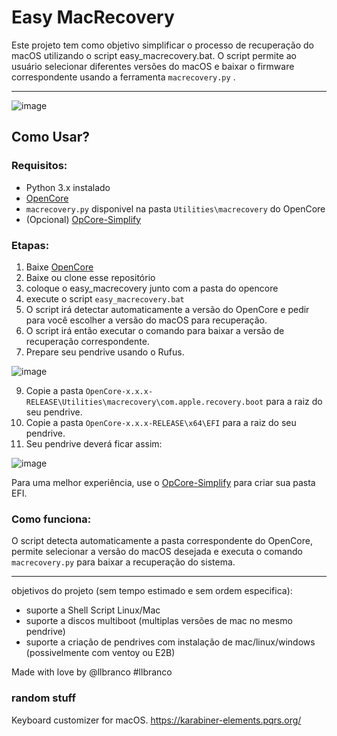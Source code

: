# Easy MacRecovery

Este projeto tem como objetivo simplificar o processo de recuperação do macOS utilizando o script easy_macrecovery.bat. O script permite ao usuário selecionar diferentes versões do macOS e baixar o firmware correspondente usando a ferramenta ```macrecovery.py``` .

---

![image](https://github.com/user-attachments/assets/4128fa12-a185-4ccf-9a43-b47d65e160a6)


## Como Usar?

### Requisitos:
- Python 3.x instalado
- [OpenCore](https://github.com/acidanthera/OpenCorePkg/releases)
- `macrecovery.py` disponivel na pasta `Utilities\macrecovery` do OpenCore
- (Opcional) [OpCore-Simplify](https://github.com/lzhoang2801/OpCore-Simplify)

### Etapas:
1. Baixe [OpenCore](https://github.com/acidanthera/OpenCorePkg/releases)
2. Baixe ou clone esse repositório
3. coloque o easy_macrecovery junto com a pasta do opencore
4. execute o script `easy_macrecovery.bat`
5. O script irá detectar automaticamente a versão do OpenCore e pedir para você escolher a versão do macOS para recuperação.
6. O script irá então executar o comando para baixar a versão de recuperação correspondente.
7. Prepare seu pendrive usando o Rufus.
   
![image](https://github.com/user-attachments/assets/9dee8949-df28-4bdb-bdd7-43ca6208305c)

9. Copie a pasta `OpenCore-x.x.x-RELEASE\Utilities\macrecovery\com.apple.recovery.boot` para a raiz do seu pendrive.
10. Copie a pasta `OpenCore-x.x.x-RELEASE\x64\EFI` para a raiz do seu pendrive.
11. Seu pendrive deverá ficar assim:

![image](https://github.com/user-attachments/assets/42d66574-594e-4320-9db7-e4980a818f4a)

Para uma melhor experiência, use o [OpCore-Simplify](https://github.com/lzhoang2801/OpCore-Simplify) para criar sua pasta EFI.

### Como funciona:
O script detecta automaticamente a pasta correspondente do OpenCore, permite selecionar a versão do macOS desejada e executa o comando `macrecovery.py` para baixar a recuperação do sistema.

---
objetivos do projeto (sem tempo estimado e sem ordem especifica):
- suporte a Shell Script Linux/Mac
- suporte a discos multiboot (multiplas versões de mac no mesmo pendrive)
- suporte a criação de pendrives com instalação de mac/linux/windows (possivelmente com ventoy ou E2B)

Made with love by @llbranco #llbranco

### random stuff
Keyboard customizer for macOS.
https://karabiner-elements.pqrs.org/
